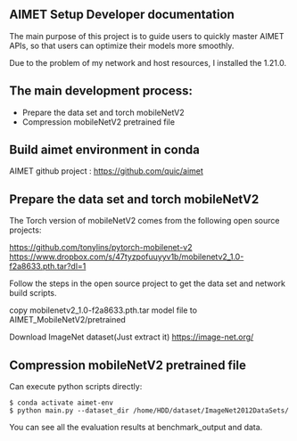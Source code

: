## AIMET Setup Developer documentation

The main purpose of this project is to guide users to quickly master AIMET APIs, so that users can optimize their models more smoothly.

Due to the problem of my network and host resources, I installed the 1.21.0.

## The main development process:
* Prepare the data set and torch mobileNetV2
* Compression mobileNetV2  pretrained file

## Build aimet environment in conda
AIMET github project :
https://github.com/quic/aimet


## Prepare the data set and torch mobileNetV2
The Torch version of  mobileNetV2 comes from the following open source projects:

https://github.com/tonylins/pytorch-mobilenet-v2
https://www.dropbox.com/s/47tyzpofuuyyv1b/mobilenetv2_1.0-f2a8633.pth.tar?dl=1

Follow the steps in the open source project to get the data set and network build scripts.

copy mobilenetv2_1.0-f2a8633.pth.tar model file to AIMET_MobileNetV2/pretrained

Download ImageNet dataset(Just extract it)
https://image-net.org/

## Compression mobileNetV2  pretrained file
Can execute python scripts directly:
```
$ conda activate aimet-env
$ python main.py --dataset_dir /home/HDD/dataset/ImageNet2012DataSets/
````

You can see all the evaluation results at benchmark_output and data.